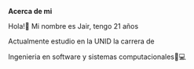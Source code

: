 **Acerca de mi**

Hola!🧐 Mi nombre es Jair, tengo 21 años

Actualmente estudio en la UNID la carrera de 

Ingenieria en software y sistemas computacionales🤖💻
